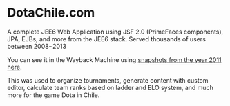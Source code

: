 # DotaChile.com
A complete JEE6 Web Application using JSF 2.0 (PrimeFaces components), JPA, EJBs, and more from the JEE6 stack. Served thousands of users between 2008~2013

You can see it in the Wayback Machine using [snapshots from the year 2011 here](https://web.archive.org/web/20110902054632/http://www.dotachile.com/DotaCL).

This was used to organize tournaments, generate content with custom editor, calculate team ranks based on ladder and ELO system, and much more for the game Dota in Chile.
